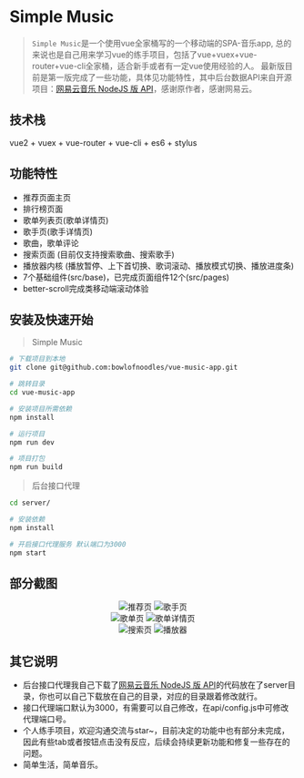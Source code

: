 # Simple Music
> `Simple Music`是一个使用vue全家桶写的一个移动端的SPA-音乐app, 总的来说也是自己用来学习vue的练手项目，包括了vue+vuex+vue-router+vue-cli全家桶，适合新手或者有一定vue使用经验的人。
最新版目前是第一版完成了一些功能，具体见功能特性，其中后台数据API来自开源项目：[网易云音乐 NodeJS 版 API](https://github.com/Binaryify/NeteaseCloudMusicApi)，感谢原作者，感谢网易云。
## 技术栈
vue2 + vuex + vue-router + vue-cli + es6 + stylus

## 功能特性
+ 推荐页面主页
+ 排行榜页面
+ 歌单列表页(歌单详情页)
+ 歌手页(歌手详情页)
+ 歌曲，歌单评论
+ 搜索页面 (目前仅支持搜索歌曲、搜索歌手)
+ 播放器内核 (播放暂停、上下首切换、歌词滚动、播放模式切换、播放进度条)
+ 7个基础组件(src/base)，已完成页面组件12个(src/pages)
+ better-scroll完成类移动端滚动体验
## 安装及快速开始
> Simple Music
``` bash
# 下载项目到本地
git clone git@github.com:bowlofnoodles/vue-music-app.git

# 跳转目录
cd vue-music-app

# 安装项目所需依赖
npm install

# 运行项目
npm run dev

# 项目打包
npm run build
```
> 后台接口代理
``` bash
cd server/

# 安装依赖
npm install

# 开启接口代理服务 默认端口为3000
npm start
```
## 部分截图
<div align="center">
  <img src="./screenshots/推荐.gif" title="推荐页"/>
  <img src="./screenshots/歌手.gif" title="歌手页"/>
</div>
<div align="center">
  <img src="./screenshots/歌单.gif" title="歌单页"/>
  <img src="./screenshots/歌单详情.gif" title="歌单详情页"/>
</div>
<div align="center">
  <img src="./screenshots/搜索.gif" title="搜索页"/>
  <img src="./screenshots/播放器.gif" title="播放器"/>
</div>

## 其它说明
+ 后台接口代理我自己下载了[网易云音乐 NodeJS 版 API](https://github.com/Binaryify/NeteaseCloudMusicApi)的代码放在了server目录，你也可以自己下载放在自己的目录，对应的目录跟着修改就行。
+ 接口代理端口默认为3000，有需要可以自己修改，在api/config.js中可修改代理端口号。
+ 个人练手项目，欢迎沟通交流与star~，目前决定的功能中也有部分未完成，因此有些tab或者按钮点击没有反应，后续会持续更新功能和修复一些存在的问题。
+ 简单生活，简单音乐。

